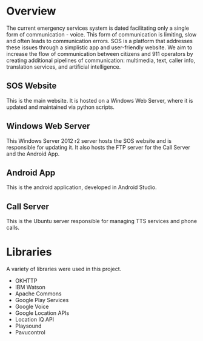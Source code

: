 # Overview

The current emergency services system is dated facilitating only a single form of communication - voice. This form of communication is limiting, slow and often leads to communication errors. SOS is a platform that addresses these issues through a simplistic app and user-friendly website. We aim to increase the flow of communication between citizens and 911 operators by creating additional pipelines of communication: multimedia, text, caller info, translation services, and artificial intelligence.

## SOS Website

This is the main website. It is hosted on a Windows Web Server, where it is updated and maintained via python scripts.

## Windows Web Server

This Windows Server 2012 r2 server hosts the SOS website and is responsible for updating it. It also hosts the FTP server for the Call Server and the Android App.

## Android App

This is the android application, developed in Android Studio.

## Call Server

This is the Ubuntu server responsible for managing TTS services and phone calls.

# Libraries

A variety of libraries were used in this project.

- OKHTTP
- IBM Watson
- Apache Commons
- Google Play Services
- Google Voice
- Google Location APIs
- Location IQ API
- Playsound
- Pavucontrol
